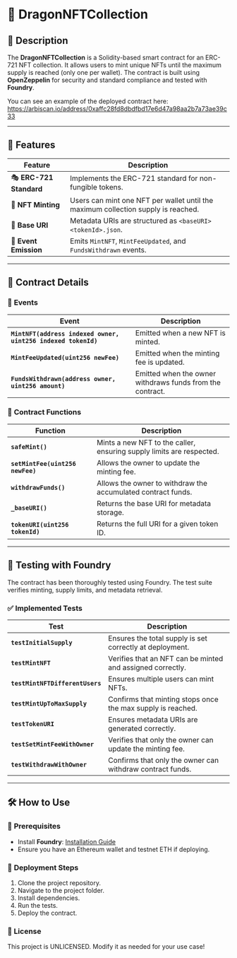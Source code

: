 # 🎨 DragonNFTCollection

## 📌 **Description**
The **DragonNFTCollection** is a Solidity-based smart contract for an ERC-721 NFT collection. It allows users to mint unique NFTs until the maximum supply is reached (only one per wallet). The contract is built using **OpenZeppelin** for security and standard compliance and tested with **Foundry**.

You can see an example of the deployed contract here: https://arbiscan.io/address/0xaffc28fd8dbdfbd17e6d47a98aa2b7a73ae39c33

---

## 🚀 **Features**
| **Feature** | **Description** |
|------------|----------------|
| 🎭 **ERC-721 Standard** | Implements the ERC-721 standard for non-fungible tokens. |
| 🎨 **NFT Minting** | Users can mint one NFT per wallet until the maximum collection supply is reached. |
| 🔗 **Base URI** | Metadata URIs are structured as `<baseURI><tokenId>.json`. |
| 📜 **Event Emission** | Emits `MintNFT`, `MintFeeUpdated`, and `FundsWithdrawn` events. |

---

## 📜 **Contract Details**

### 📡 **Events**
| **Event** | **Description** |
|-----------|----------------|
| **`MintNFT(address indexed owner, uint256 indexed tokenId)`** | Emitted when a new NFT is minted. |
| **`MintFeeUpdated(uint256 newFee)`** | Emitted when the minting fee is updated. |
| **`FundsWithdrawn(address owner, uint256 amount)`** | Emitted when the owner withdraws funds from the contract. |

### 🔧 **Contract Functions**
| **Function** | **Description** |
|------------|----------------|
| **`safeMint()`** | Mints a new NFT to the caller, ensuring supply limits are respected. |
| **`setMintFee(uint256 newFee)`** | Allows the owner to update the minting fee. |
| **`withdrawFunds()`** | Allows the owner to withdraw the accumulated contract funds. |
| **`_baseURI()`** | Returns the base URI for metadata storage. |
| **`tokenURI(uint256 tokenId)`** | Returns the full URI for a given token ID. |

---

## 🧪 **Testing with Foundry**
The contract has been thoroughly tested using Foundry. The test suite verifies minting, supply limits, and metadata retrieval.

### ✅ **Implemented Tests**
| **Test** | **Description** |
|-----------|----------------|
| **`testInitialSupply`** | Ensures the total supply is set correctly at deployment. |
| **`testMintNFT`** | Verifies that an NFT can be minted and assigned correctly. |
| **`testMintNFTDifferentUsers`** | Ensures multiple users can mint NFTs. |
| **`testMintUpToMaxSupply`** | Confirms that minting stops once the max supply is reached. |
| **`testTokenURI`** | Ensures metadata URIs are generated correctly. |
| **`testSetMintFeeWithOwner`** | Verifies that only the owner can update the minting fee. |
| **`testWithdrawWithOwner`** | Confirms that only the owner can withdraw contract funds. |

---

## 🛠️ **How to Use**

### 🔧 **Prerequisites**
- Install **Foundry**: [Installation Guide](https://book.getfoundry.sh/)
- Ensure you have an Ethereum wallet and testnet ETH if deploying.

### 🚀 **Deployment Steps**
1. Clone the project repository.
2. Navigate to the project folder.
3. Install dependencies. 
4. Run the tests.
5. Deploy the contract.

### 📄 License
This project is UNLICENSED. Modify it as needed for your use case!

